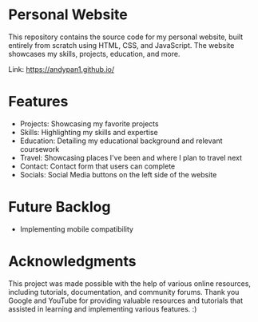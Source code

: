 # Personal Website

This repository contains the source code for my personal website, built entirely from scratch using HTML, CSS, and JavaScript. The website showcases my skills, projects, education, and more.

Link: https://andypan1.github.io/

# Features
- Projects: Showcasing my favorite projects
- Skills: Highlighting my skills and expertise
- Education: Detailing my educational background and relevant coursework
- Travel: Showcasing places I've been and where I plan to travel next
- Contact: Contact form that users can complete
- Socials: Social Media buttons on the left side of the website

# Future Backlog

- Implementing mobile compatibility

# Acknowledgments

This project was made possible with the help of various online resources, including tutorials, documentation, and community forums. Thank you Google and YouTube for providing valuable resources and tutorials that assisted in learning and implementing various features. :)
